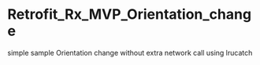 # Retrofit_Rx_MVP_Orientation_change
simple sample
Orientation change without extra network call using lrucatch
